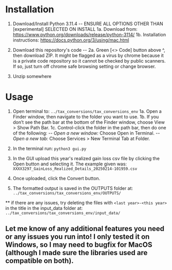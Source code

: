 # Installation

1. Download/Install Python 3.11.4   -- ENSURE ALL OPTIONS OTHER THAN [experimental] SELECTED ON INSTALL
				1a. Download from: https://www.python.org/downloads/release/python-3114/
				1b. Installation instructions: https://docs.python.org/3/using/mac.html
				
2. Download this repository's code -- 
				2a. Green [<> Code] button above ^, then download ZIP. It might be flagged as a virus by chrome because it is a private code repository so it cannot be checked by  public scanners. If so, just turn off chrome safe browsing setting or change browser.
3. Unzip somewhere

# Usage

1. Open terminal to: `../tax_conversions/tax_conversions_env`
			1a. Open a Finder window, then navigate to the folder you want to use.
			1b. If you don’t see the path bar at the bottom of the Finder window, choose View > Show Path Bar.
			1c. Control-click the folder in the path bar, then do one of the following:
				--   _Open a new window:_ Choose Open in Terminal.
				--   _Open a new tab:_ Choose Services > New Terminal Tab at Folder. 
				
2. In the terminal run: `python3 gui.py`
3. In the GUI upload this year's realized gain loss csv file by clicking the Open button and selecting it. The example given was: `XXXX3297_GainLoss_Realized_Details_20250214-101959.csv`
4. Once uploaded, click the Convert button.
5. The formatted output is saved in the OUTPUTS folder at:  `../tax_conversions/tax_conversions_env/OUTPUTS/`

** if there are any issues, try deleting the files with `<last year>-<this year>` in the title in the input_data folder at: `../tax_conversions/tax_conversions_env/input_data/`


## Let me know of any additional features you need or any issues you run into! I only tested it on Windows, so I may need to bugfix for MacOS (although I made sure the libraries used are compatible on both). 

